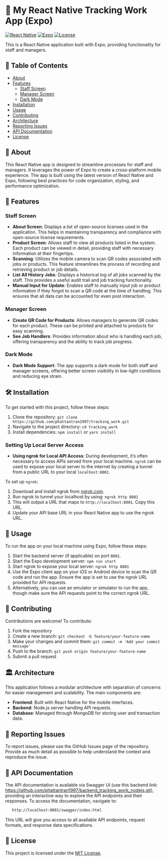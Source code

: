 # 📱 My React Native Tracking Work App (Expo)

[![React Native](https://img.shields.io/badge/React%20Native-0.68.2-success?style=flat-square)](https://reactnative.dev/)
[![Expo](https://img.shields.io/badge/Expo-46.0.16-blueviolet?style=flat-square)](https://expo.dev/)
[![License](https://img.shields.io/badge/License-MIT-blue.svg?style=flat-square)](LICENSE)

This is a React Native application built with Expo, providing functionality for staff and managers.

## 📖 Table of Contents

- [About](#about)
- [Features](#features)
  - [Staff Screen](#staff-screen)
  - [Manager Screen](#manager-screen)
  - [Dark Mode](#dark-mode)
- [Installation](#installation)
- [Usage](#usage)
- [Contributing](#contributing)
- [Architecture](#architecture)
- [Reporting Issues](#reporting-issues)
- [API Documentation](#api-documentation)
- [License](#license)

## 🎉 About

This React Native app is designed to streamline processes for staff and managers. It leverages the power of Expo to create a cross-platform mobile experience. The app is built using the latest version of React Native and Expo, following best practices for code organization, styling, and performance optimization.

## 🚀 Features

### Staff Screen

- **About Screen**: Displays a list of open-source licenses used in the application. This helps in maintaining transparency and compliance with open-source license requirements.
- **Product Screen**: Allows staff to view all products listed in the system. Each product can be viewed in detail, providing staff with necessary information at their fingertips.
- **Scanning**: Utilizes the mobile camera to scan QR codes associated with jobs or products. This feature streamlines the process of recording and retrieving product or job details.
- **List All History Jobs**: Displays a historical log of all jobs scanned by the staff. This provides a useful audit trail and job tracking functionality.
- **Manual Input for Update**: Enables staff to manually input job or product information if they forgot to scan a QR code at the time of handling. This ensures that all data can be accounted for even post interaction.

### Manager Screen

- **Create QR Code for Products**: Allows managers to generate QR codes for each product. These can be printed and attached to products for easy scanning.
- **See Job Handlers**: Provides information about who is handling each job, offering transparency and the ability to track job progress.

### Dark Mode

- **Dark Mode Support**: The app supports a dark mode for both staff and manager screens, offering better screen visibility in low-light conditions and reducing eye strain.


## 🛠️ Installation

To get started with this project, follow these steps:

1. Clone the repository: `git clone https://github.com/phattantran1997/tracking_work.git`
2. Navigate to the project directory: `cd tracking_work`
3. Install dependencies: `npm install` or `yarn install`

### Setting Up Local Server Access

- **Using ngrok for Local API Access**: During development, it’s often necessary to access APIs served from your local machine. `ngrok` can be used to expose your local server to the internet by creating a tunnel from a public URL to your local `localhost:8081`.

To set up `ngrok`:
1. Download and install ngrok from [ngrok.com](https://ngrok.com/).
2. Run ngrok to tunnel your localhost by using: `ngrok http 8081`
3. This will output a URL that maps to `http://localhost:8081`. Copy this URL.
4. Update your API base URL in your React Native app to use the ngrok URL.

## 🔧 Usage

To run the app on your local machine using Expo, follow these steps:

1. Start the backend server (if applicable) on port `8081`.
2. Start the Expo development server: `npm run start`
3. Start ngrok to expose your local server: `ngrok http 8081`
4. Use the Expo client app on your iOS or Android device to scan the QR code and run the app. Ensure the app is set to use the ngrok URL provided for API requests.
5. Alternatively, you can use an emulator or simulator to run the app, though make sure the API requests point to the correct ngrok URL.

## 🌟 Contributing

Contributions are welcome! To contribute:
1. Fork the repository
2. Create a new branch: `git checkout -b feature/your-feature-name`
3. Make your changes and commit them: `git commit -m 'Add your commit message'`
4. Push to the branch: `git push origin feature/your-feature-name`
5. Submit a pull request

## 🏛 Architecture

This application follows a modular architecture with separation of concerns for easier management and scalability. The main components are:

- **Frontend**: Built with React Native for the mobile interfaces.
- **Backend**: Node.js server handling API requests.
- **Database**: Managed through MongoDB for storing user and transaction data.

## 📮 Reporting Issues

To report issues, please use the GitHub Issues page of the repository. Provide as much detail as possible to help understand the context and reproduce the issue.

## 📜 API Documentation

The API documentation is available via Swagger UI (use this backend link: https://github.com/phattantran1997/backend_tracking_work_nodejs.git), providing an interactive way to explore the API endpoints and their responses. To access the documentation, navigate to:
```bash
   http://localhost:8081/swagger/index.html
```

This URL will give you access to all available API endpoints, request formats, and response data specifications.

## 📄 License

This project is licensed under the [MIT License](LICENSE).
